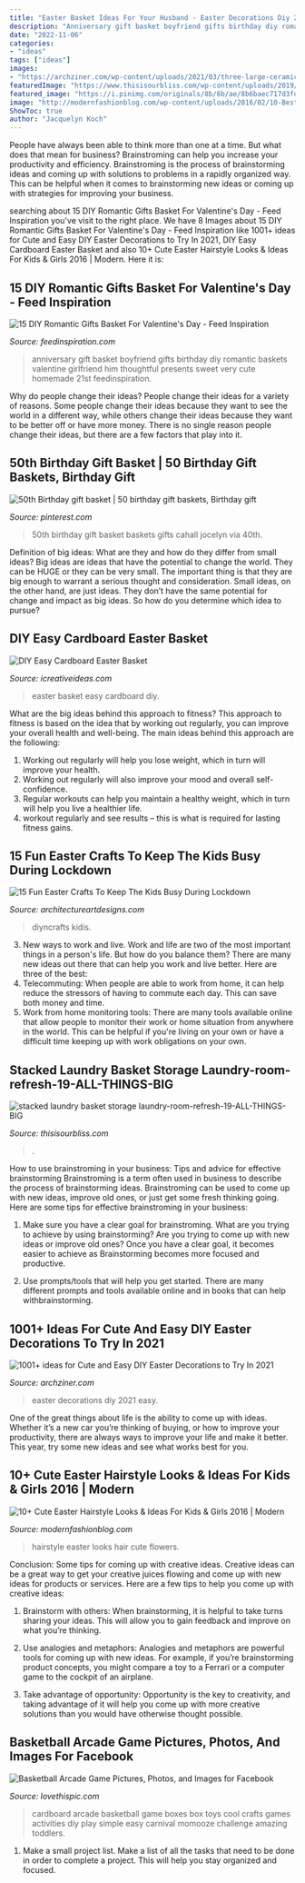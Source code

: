 ```yaml
---
title: "Easter Basket Ideas For Your Husband - Easter Decorations Diy 2021 Easy"
description: "Anniversary gift basket boyfriend gifts birthday diy romantic baskets valentine girlfriend him thoughtful presents sweet very cute homemade 21st feedinspiration"
date: "2022-11-06"
categories:
- "ideas"
tags: ["ideas"]
images:
- "https://archziner.com/wp-content/uploads/2021/03/three-large-ceramic-eggs-decorated-in-pink-green-with-butterflies-easter-decorations-gold-bunny-figurines.jpg"
featuredImage: "https://www.thisisourbliss.com/wp-content/uploads/2019/04/stacked-laundry-basket-storage-laundry-room-refresh-19-ALL-THINGS-BIG-AND-SMALL-768x1152.jpg"
featured_image: "https://i.pinimg.com/originals/8b/6b/ae/8b6baec717d3fde4db74f943fa7291e7.jpg"
image: "http://modernfashionblog.com/wp-content/uploads/2016/02/10-Best-Easter-Hairstyle-Looks-Ideas-For-Kids-Girls-2016-9.jpg"
ShowToc: true
author: "Jacquelyn Koch"
---
```



People have always been able to think more than one at a time. But what does that mean for business? Brainstroming can help you increase your productivity and efficiency. Brainstroming is the process of brainstorming ideas and coming up with solutions to problems in a rapidly organized way. This can be helpful when it comes to brainstorming new ideas or coming up with strategies for improving your business.

	

		
searching about 15 DIY Romantic Gifts Basket For Valentine&#039;s Day - Feed Inspiration you've visit to the right place. We have 8 Images about 15 DIY Romantic Gifts Basket For Valentine&#039;s Day - Feed Inspiration like 1001+ ideas for Cute and Easy DIY Easter Decorations to Try In 2021, DIY Easy Cardboard Easter Basket and also 10+ Cute Easter Hairstyle Looks &amp; Ideas For Kids &amp; Girls 2016 | Modern. Here it is:
		
    
## 15 DIY Romantic Gifts Basket For Valentine&#039;s Day - Feed Inspiration

<img loading=lazy src="http://feedinspiration.com/wp-content/uploads/2017/01/basket-for-your-valentine.jpg" onerror="this.onerror=null;this.src='https://tse1.mm.bing.net/th?id=OIP.d14FbnFmLnZVHP4WNbbPBgHaJ3&amp;pid=15.1';" alt="15 DIY Romantic Gifts Basket For Valentine&#039;s Day - Feed Inspiration">

_Source: feedinspiration.com_

>anniversary gift basket boyfriend gifts birthday diy romantic baskets valentine girlfriend him thoughtful presents sweet very cute homemade 21st feedinspiration. 

	

Why do people change their ideas?
People change their ideas for a variety of reasons. Some people change their ideas because they want to see the world in a different way, while others change their ideas because they want to be better off or have more money. There is no single reason people change their ideas, but there are a few factors that play into it.

    
## 50th Birthday Gift Basket | 50 Birthday Gift Baskets, Birthday Gift

<img loading=lazy src="https://i.pinimg.com/originals/8b/6b/ae/8b6baec717d3fde4db74f943fa7291e7.jpg" onerror="this.onerror=null;this.src='https://tse3.mm.bing.net/th?id=OIP.RUgzq7bVm6PeMNpIJcrGPwHaJ4&amp;pid=15.1';" alt="50th Birthday gift basket | 50 birthday gift baskets, Birthday gift">

_Source: pinterest.com_

>50th birthday gift basket baskets gifts cahall jocelyn via 40th. 

	

Definition of big ideas: What are they and how do they differ from small ideas?
Big ideas are ideas that have the potential to change the world. They can be HUGE or they can be very small. The important thing is that they are big enough to warrant a serious thought and consideration. Small ideas, on the other hand, are just ideas. They don’t have the same potential for change and impact as big ideas. So how do you determine which idea to pursue?

    
## DIY Easy Cardboard Easter Basket

<img loading=lazy src="https://www.icreativeideas.com/wp-content/uploads/2014/03/DIY-Easy-Cardboard-Easter-Basket-5.jpg" onerror="this.onerror=null;this.src='https://tse3.mm.bing.net/th?id=OIP.06PIV_QH_RDR6aJKbzyKdAHaFn&amp;pid=15.1';" alt="DIY Easy Cardboard Easter Basket">

_Source: icreativeideas.com_

>easter basket easy cardboard diy. 

	

What are the big ideas behind this approach to fitness?
This approach to fitness is based on the idea that by working out regularly, you can improve your overall health and well-being. The main ideas behind this approach are the following: 
1) Working out regularly will help you lose weight, which in turn will improve your health. 
2) Working out regularly will also improve your mood and overall self-confidence. 
3) Regular workouts can help you maintain a healthy weight, which in turn will help you live a healthier life. 
4) workout regularly and see results – this is what is required for lasting fitness gains.

    
## 15 Fun Easter Crafts To Keep The Kids Busy During Lockdown

<img loading=lazy src="https://www.architectureartdesigns.com/wp-content/uploads/2020/03/15-Fun-Easter-Crafts-To-Keep-The-Kids-Busy-During-Lockdown-14.jpg" onerror="this.onerror=null;this.src='https://tse3.mm.bing.net/th?id=OIP.pGnJrtYclmHDHuz7ng7oHAAAAA&amp;pid=15.1';" alt="15 Fun Easter Crafts To Keep The Kids Busy During Lockdown">

_Source: architectureartdesigns.com_

>diyncrafts kidis. 

	

3. New ways to work and live.
Work and life are two of the most important things in a person's life. But how do you balance them? There are many new ideas out there that can help you work and live better. Here are three of the best: 
1. Telecommuting: When people are able to work from home, it can help reduce the stressors of having to commute each day. This can save both money and time. 
2. Work from home monitoring tools: There are many tools available online that allow people to monitor their work or home situation from anywhere in the world. This can be helpful if you're living on your own or have a difficult time keeping up with work obligations on your own. 

    
## Stacked Laundry Basket Storage Laundry-room-refresh-19-ALL-THINGS-BIG

<img loading=lazy src="https://www.thisisourbliss.com/wp-content/uploads/2019/04/stacked-laundry-basket-storage-laundry-room-refresh-19-ALL-THINGS-BIG-AND-SMALL-768x1152.jpg" onerror="this.onerror=null;this.src='https://tse3.mm.bing.net/th?id=OIP.-Rlr4hrWLLGzRIQrMMkZYQHaLH&amp;pid=15.1';" alt="stacked laundry basket storage laundry-room-refresh-19-ALL-THINGS-BIG">

_Source: thisisourbliss.com_

>. 

	

How to use brainstroming in your business: Tips and advice for effective brainstorming
Brainstroming is a term often used in business to describe the process of brainstorming ideas. Brainstroming can be used to come up with new ideas, improve old ones, or just get some fresh thinking going. Here are some tips for effective brainstroming in your business: 
1. Make sure you have a clear goal for brainstroming. What are you trying to achieve by using brainstorming? Are you trying to come up with new ideas or improve old ones? Once you have a clear goal, it becomes easier to achieve as Brainstorming becomes more focused and productive. 

2. Use prompts/tools that will help you get started. There are many different prompts and tools available online and in books that can help withbrainstorming.

    
## 1001+ Ideas For Cute And Easy DIY Easter Decorations To Try In 2021

<img loading=lazy src="https://archziner.com/wp-content/uploads/2021/03/three-large-ceramic-eggs-decorated-in-pink-green-with-butterflies-easter-decorations-gold-bunny-figurines.jpg" onerror="this.onerror=null;this.src='https://tse4.mm.bing.net/th?id=OIP.5LCZMZII3kjSaUGZIxe45wHaJ5&amp;pid=15.1';" alt="1001+ ideas for Cute and Easy DIY Easter Decorations to Try In 2021">

_Source: archziner.com_

>easter decorations diy 2021 easy. 

	

One of the great things about life is the ability to come up with ideas. Whether it’s a new car you’re thinking of buying, or how to improve your productivity, there are always ways to improve your life and make it better. This year, try some new ideas and see what works best for you.

    
## 10+ Cute Easter Hairstyle Looks &amp; Ideas For Kids &amp; Girls 2016 | Modern

<img loading=lazy src="http://modernfashionblog.com/wp-content/uploads/2016/02/10-Best-Easter-Hairstyle-Looks-Ideas-For-Kids-Girls-2016-9.jpg" onerror="this.onerror=null;this.src='https://tse2.mm.bing.net/th?id=OIP.3LzmIHpJS9f9v1sdTjYWRgHaKr&amp;pid=15.1';" alt="10+ Cute Easter Hairstyle Looks &amp; Ideas For Kids &amp; Girls 2016 | Modern">

_Source: modernfashionblog.com_

>hairstyle easter looks hair cute flowers. 

	

Conclusion: Some tips for coming up with creative ideas.
Creative ideas can be a great way to get your creative juices flowing and come up with new ideas for products or services. Here are a few tips to help you come up with creative ideas:
1. Brainstorm with others: When brainstorming, it is helpful to take turns sharing your ideas. This will allow you to gain feedback and improve on what you’re thinking.

2. Use analogies and metaphors: Analogies and metaphors are powerful tools for coming up with new ideas. For example, if you’re brainstorming product concepts, you might compare a toy to a Ferrari or a computer game to the cockpit of an airplane.

3. Take advantage of opportunity: Opportunity is the key to creativity, and taking advantage of it will help you come up with more creative solutions than you would have otherwise thought possible.

    
## Basketball Arcade Game Pictures, Photos, And Images For Facebook

<img loading=lazy src="http://www.lovethispic.com/uploaded_images/57180-Basketball-Arcade-Game.jpg" onerror="this.onerror=null;this.src='https://tse2.mm.bing.net/th?id=OIP.XOoXmDKeXIXAqH3GfK2sTQHaJ4&amp;pid=15.1';" alt="Basketball Arcade Game Pictures, Photos, and Images for Facebook">

_Source: lovethispic.com_

>cardboard arcade basketball game boxes box toys cool crafts games activities diy play simple easy carnival momooze challenge amazing toddlers. 

	

1. Make a small project list. Make a list of all the tasks that need to be done in order to complete a project. This will help you stay organized and focused. 


